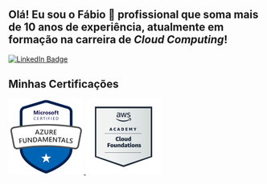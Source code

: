 ## Olá! Eu sou o Fábio 👋 profissional que soma mais de 10 anos de experiência, atualmente em formação na carreira de *Cloud Computing*!

[![LinkedIn Badge](https://img.shields.io/badge/LinkedIn-0A66C2?style=for-the-badge&logo=LinkedIn)](https://www.linkedin.com/in/faabiobatista/)

## Minhas Certificações

<!-- Microsoft Azure <img alt="Azure" height="30" width="40" src="https://cdn.jsdelivr.net/gh/devicons/devicon/icons/azure/azure-original.svg" /> -->

<a href="https://www.credly.com/badges/17cade24-b7d8-4fe9-81d0-52ab604a4d04/public_url">
  <img height= 150px; width= 150px; alt="Azure Fundamentals Badge" src="https://github.com/ofabiobatista/assets/blob/main/microsoft-certified-azure-fundamentals.png?raw=true">
</a>

<a href="https://www.credly.com/badges/79f0a23b-f3fb-4869-a779-a816bf8d9db2/public_url">
  <img height= 150px; width= 150px; alt="Azure Fundamentals Badge" src="https://github.com/ofabiobatista/assets/blob/main/aws-academy-icon.png">
</a>

<!-- ![Snake animation](https://github.com/ofabiobatista/ofabiobatista/blob/output/github-contribution-grid-snake.svg)

## Microsoft Azure <img alt="Azure" height="30" width="40" src="https://cdn.jsdelivr.net/gh/devicons/devicon/icons/azure/azure-original.svg" />
### Azure Fundamentals - AZ-900

[![LinkedIn Badge](https://img.shields.io/badge/AZ900-Microsoft-0078D4?style=for-the-badge&logo=Azure)](https://docs.microsoft.com/pt-br/certifications/azure-fundamentals/)
[![LinkedIn Badge](https://img.shields.io/badge/⏳-Resumos-yellow?style=for-the-badge&logo=Azure)](https://github.com/ofabiobatista/AZ-900/blob/main/README.md)

[![Fábio Batista GitHub stats](https://github-readme-stats.vercel.app/api?username=ofabiobatista&show_icons=true&count_private=true&theme=dark)](https://github.com/anuraghazra/github-readme-stats) -->
